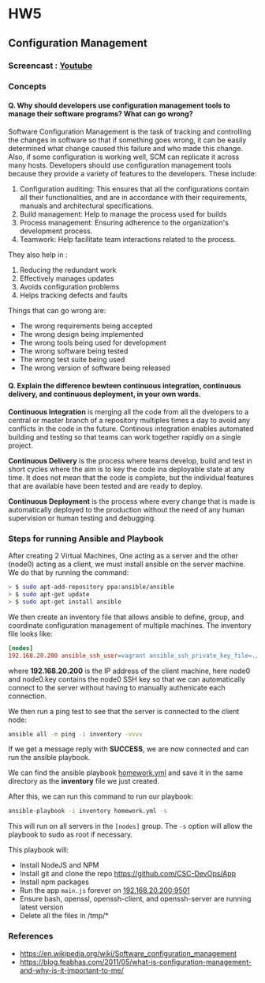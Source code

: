 # HW5
## Configuration Management   

### Screencast : [Youtube](https://youtu.be/w6Fdg1IRew0)  

### Concepts  
#### Q. Why should developers use configuration management tools to manage their software programs? What can go wrong?  
Software Configuration Management is the task of tracking and controlling the changes in software so that if something goes wrong, it can be easily determined what change caused this failure and who made this change. Also, if some configuration is working well, SCM can replicate it across many hosts. Developers should use configuration management tools because they provide a variety of features to the developers. These include: 
  1. Configuration auditing: This ensures that all the configurations contain all their functionalities, and are in accordance with their requirements, manuals and architectural specifications.
  2. Build management: Help to manage the process used for builds
  3. Process management: Ensuring adherence to the organization's development process. 
  4. Teamwork: Help facilitate team interactions related to the process.  
  
They also help in :
  1. Reducing the redundant work
  2. Effectively manages updates
  3. Avoids configuration problems 
  4. Helps tracking defects and faults  
  
Things that can go wrong are: 
  * The wrong requirements being accepted
  * The wrong design being implemented
  * The wrong tools being used for development
  * The wrong software being tested
  * The wrong test suite being used
  * The wrong version of software being released  



  
#### Q. Explain the difference bewteen continuous integration, continuous delivery, and continuous deployment, in your own words.  
**Continuous Integration** is merging all the code from all the dvelopers to a central or master branch of a repository multiples times a day to avoid any conflicts in the code in the future. Continous integration enables automated building and testing so that teams can work together rapidly on a single project.

**Continuous Delivery** is the process where teams develop, build and test in short cycles where the aim is to key the code ina deployable state at any time. It does not mean that the code is complete, but the individual features that are available have been tested and are ready to deploy.

**Continuous Deployment** is the process where every change that is made is automatically deployed to the production without the need of any human supervision or human testing and debugging.


### Steps for running Ansible and Playbook  

After creating 2 Virtual Machines, One acting as a server and the other (node0) acting as a client, we must install ansible on the server machine. We do that by running the command: 
```bash
> $ sudo apt-add-repository ppa:ansible/ansible
> $ sudo apt-get update
> $ sudo apt-get install ansible
```
We then create an inventory file that  allows ansible to define, group, and coordinate configuration management of multiple machines. The inventory file looks like: 
```ini
[nodes]
192.168.20.200 ansible_ssh_user=vagrant ansible_ssh_private_key_file=./keys/node0.key
```
where **192.168.20.200** is the IP address of the client machine, here node0 and node0.key contains the node0 SSH key so that we can automatically connect to the server without having to manually authenicate each connection. 

We then run a ping test to see that the server is connected to the client node: 
```bash
ansible all -m ping -i inventory -vvvv
```

If we get a message reply with **SUCCESS**, we are now connected and can run the ansible playbook. 

We can find the ansible playbook [homework.yml](https://github.ncsu.edu/rshah8/HW5/raw/master/homework.yml) and save it in the same directory as the **inventory** file we just created.

After this, we can run this command to run our playbook: 
```bash
ansible-playbook -i inventory homework.yml -s
```
This will run on all servers in the `[nodes]` group. The `-s` option will allow the playbook to sudo as root if necessary.  

This playbook will: 
  * Install NodeJS and NPM
  * Install git and clone the repo https://github.com/CSC-DevOps/App
  * Install npm packages
  * Run the app `main.js` forever on [192.168.20.200:9501](https://192.168.20.200:9501)
  * Ensure bash, openssl, openssh-client, and openssh-server are running latest version
  * Delete all the files in /tmp/*

### References
  * https://en.wikipedia.org/wiki/Software_configuration_management
  * https://blog.feabhas.com/2011/05/what-is-configuration-management-and-why-is-it-important-to-me/
